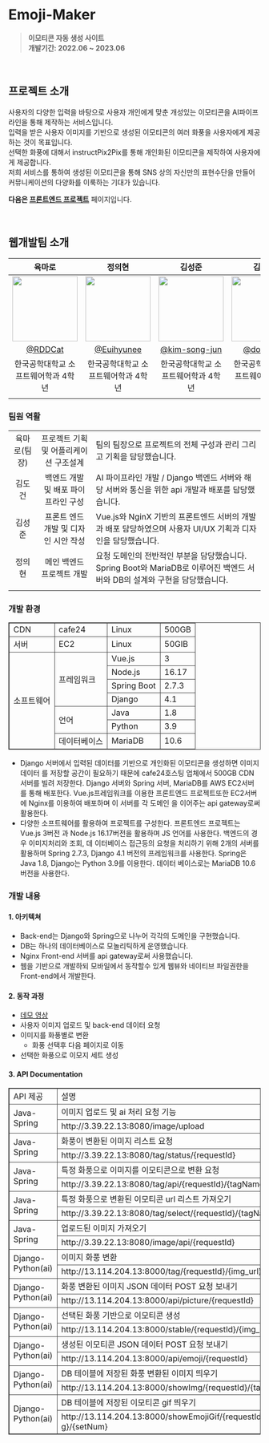 <style>
    .tb{
            border: 2px;
            width: 100%;
            border-collapse: collapse;
            border: 1px solid #444444;
    }
    .tr{
        border:1px solid #444444;
    }
    .tr > td 
    {
        border:1px solid #444444;
    }

</style>


# Emoji-Maker
> **이모티콘 자동 생성 사이트** <br/> **개발기간: 2022.06 ~ 2023.06** 
<br/>

## 프로젝트 소개 

사용자의 다양한 입력을 바탕으로 사용자 개인에게 맞춘 개성있는 이모티콘을 AI파이프라인을 통해 제작하는 서비스입니다. 
<br>
입력을 받은 사용자 이미지를 기반으로 생성된 이모티콘의 여러 화풍을 사용자에게 제공하는 것이 목표입니다.
<br>
선택한 화풍에 대해서 instructPix2Pix를 통해 개인화된 이모티콘을 제작하여 사용자에게 제공합니다.
<br>
저희 서비스를 통하여 생성된 이모티콘을 통해 SNS 상의 자신만의 표현수단을 만들어 커뮤니케이션의 다양화를 이룩하는 기대가 있습니다. 

**다음은 [프론트엔드 프로젝트](https://github.com/nulzi/MaroMaro)**  페이지입니다. 

<br/>

## 웹개발팀 소개 

|육마로|정의현|김성준|김도건|
|:---:|:---:|:---:|:---:|
|<img width="130px" src="https://avatars.githubusercontent.com/u/55569476?v=4"/>|<img width="130px" src="https://avatars.githubusercontent.com/u/98465697?v=4"/>|<img width="130px" src="https://avatars.githubusercontent.com/u/90247223?v=4"/>|<img width="130px" src="https://avatars.githubusercontent.com/u/102578327?v=4"/>|
|[@RDDCat](https://github.com/RDDcat)|[@Euihyunee](https://github.com/Euihyunee)|[@kim-song-jun](https://github.com/kim-song-jun)|[@dogeonK](https://github.com/dogeonK)|
|한국공학대학교 소프트웨어학과 4학년|한국공학대학교 소프트웨어학과 4학년|한국공학대학교 소프트웨어학과 4학년|한국공학대학교 소프트웨어학과 4학년|
|||||


### 팀원 역활 

||||
|:---:|:---:|:---|
|육마로(팀장)|프로젝트 기획 및 어플리케이션 구조설계|팀의 팀장으로 프로젝트의 전체 구성과 관리 그리고 기획을 담당했습니다.|
|김도건| 백엔드 개발 및 배포 파이프라인 구성|AI 파이프라인 개발 / Django 백엔드 서버와 해당 서버와 통신을 위한 api 개발과 배포를 담당했습니다.|
|김성준| 프론트 엔드 개발 및 디자인 시안 작성|Vue.js와 NginX 기반의 프론트엔드 서버의 개발과 배포 담당하였으며 사용자 UI/UX 기획과 디자인을 담당했습니다.|
|정의현| 메인 백엔드 프로젝트 개발|요청 도메인의 전반적인 부분을 담당했습니다. Spring Boot와 MariaDB로 이루어진 백엔드 서버와 DB의 설계와 구현을 담당했습니다.|
||||



### 개발 환경 


<table class="tb"> 
    <tr class="tr">
        <td> CDN</td>
        <td> cafe24</td>
        <td> Linux</td>
        <td> 500GB</td>
    </tr>
    <tr class="tr">
        <td> 서버</td>
        <td> EC2</td>
        <td> Linux</td>
        <td> 50GIB</td>
    </tr>
    <tr class="tr">
        <td rowspan='7'> 소프트웨어</td>
        <td rowspan='4' > 프레임워크</td>
        <td> Vue.js</td>
        <td> 3</td>
    </tr>
    <tr class="tr">
        <td> Node.js</td>
        <td> 16.17</td>
    </tr>
    <tr class="tr">
        <td> Spring Boot</td>
        <td> 2.7.3</td>
    </tr>
    <tr class="tr">
        <td> Django</td>
        <td> 4.1</td>
    </tr>
    <tr class="tr">
        <td rowspan='2'> 언어 </td>
        <td> Java</td>
        <td> 1.8</td>
    </tr >
    <tr class="tr">
        <td> Python</td>
        <td> 3.9 </td>
    </tr>
    <tr class="tr">
        <td> 데이터베이스</td>
        <td> MariaDB</td>
        <td> 10.6</td>
    </tr>
</table>

- Django 서버에서 입력된 데이터를 기반으로 개인화된 이모티콘을 생성하면 이미지 데이터 를 저장할 공간이 필요하기 때문에 cafe24호스팅 업체에서 500GB CDN 서버를 빌려 저장한다.
Django 서버와 Spring 서버, MariaDB를 AWS EC2서버를 통해 배포한다. Vue.js프레임워크를 이용한 프론트엔드 프로젝트또한 EC2서버에 Nginx를 이용하여 배포하며 이 서버를 각 도메인 을 이어주는 api gateway로써 활용한다.
- 다양한 소프트웨어를 활용하여 프로젝트를 구성한다. 프론트엔드 프로젝트는 Vue.js 3버전 과 Node.js 16.17버전을 활용하며 JS 언어를 사용한다. 백엔드의 경우 이미지처리와 조회, 데 이터베이스 접근등의 요청을 처리하기 위해 2개의 서버를 활용하며 Spring 2.7.3, Django 4.1 버전의 프레임워크를 사용한다. Spring은 Java 1.8, Django는 Python 3.9를 이용한다. 데이터 베이스로는 MariaDB 10.6버전을 사용한다.

### 개발 내용 

#### 1. 아키텍쳐

- Back-end는 Django와 Spring으로 나누어 각각의 도메인을 구현했습니다. 
- DB는 하나의 데이터베이스로 모놀리틱하게 운영했습니다. 
- Nginx Front-end 서버를 api gateway로써 사용했습니다. 
- 웹을 기반으로 개발하되 모바일에서 동작할수 있게 웹뷰와 네이티브 파일권한을 Front-end에서 개발한다. 

#### 2. 동작 과정 

- [데모 영상](https://www.youtube.com/watch?v=AVws_wapf8M)
- 사용자 이미지 업로드 및 back-end 데이터 요청
- 이미지를 화풍별로 변환 
    - 화풍 선택후 다음 페이지로 이동
- 선택한 화풍으로 이모지 세트 생성 


#### 3. API Documentation

<table class='tb'> 
    <tr class="tr">
        <td> API 제공</td>
        <td> 설명 </td>
    </tr>
    <tr class="tr">
        <td rowspan='2'> Java-Spring</td>
        <td> 이미지 업로드 및 ai 처리 요청 기능 </td>
    </tr>
    <tr class="tr">
        <td>  http://3.39.22.13:8080/image/upload</td>
    </tr>
    <tr class="tr">
        <td rowspan='2'> Java-Spring</td>
        <td>  화풍이 변환된 이미지 리스트 요청</td>
    </tr>
    <tr class="tr">
        <td>  http://3.39.22.13:8080/tag/status/{requestId}</td>
    </tr>
    <tr class="tr">
        <td rowspan='2'> Java-Spring</td>
        <td>  특정 화풍으로 이미지를 이모티콘으로 변환 요청</td>
    </tr>
    <tr class="tr">
        <td>  http://3.39.22.13:8080/tag/api/{requestId}/{tagName} </td>
    </tr>
    <tr class="tr">
        <td rowspan='2'> Java-Spring</td>
        <td>  특정 화풍으로 변환된 이모티콘 url 리스트 가져오기</td>
    </tr>
    <tr class="tr">
        <td>  http://3.39.22.13:8080/tag/select/{requestId}/{tagName}</td>
    </tr>
    <tr class="tr">
        <td rowspan='2'> Java-Spring</td>
        <td>  업로드된 이미지 가져오기</td>
    </tr>
    <tr class="tr">
        <td>  http://3.39.22.13:8080/image/api/{requestId}</td>
    </tr>
    <tr class="tr">
        <td rowspan='2'> Django-Python(ai)</td>
        <td> 이미지 화풍 변환</td>
    </tr>
    <tr class="tr">
        <td> http://13.114.204.13:8000/tag/{requestId}/{img_url}</td>
    </tr>
        <tr class="tr">
        <td rowspan='2'> Django-Python(ai)</td>
        <td> 화풍 변환된 이미지 JSON 데이터 POST 요청 보내기</td>
    </tr>
    <tr class="tr">
        <td> http://13.114.204.13:8000/api/picture/{requestId}</td>
    </tr>
    <tr>
        <tr class="tr">
        <td rowspan='2'> Django-Python(ai)</td>
        <td> 선택된 화풍 기반으로 이모티콘 생성</td>
    </tr>
    <tr class="tr">
        <td> http://13.114.204.13:8000/stable/{requestId}/{img_url}/{tag_name}</td>
    </tr>
        <tr class="tr">
        <td rowspan='2'> Django-Python(ai)</td>
        <td> 생성된 이모티콘 JSON 데이터 POST 요청 보내기</td>
    </tr>
    <tr class="tr">
        <td> http://13.114.204.13:8000/api/emoji/{requestId}</td>
    </tr>
    <tr class="tr">
        <td rowspan='2'> Django-Python(ai)</td>
        <td> DB 테이블에 저장된 화풍 변환된 이미지 띄우기</td>
    </tr>
    <tr class="tr">
        <td> http://13.114.204.13:8000/showImg/{requestId}/{tag_name}/{setNum}</td>
    </tr>
    <tr class="tr">
        <td rowspan='2'> Django-Python(ai)</td>
        <td> DB 테이블에 저장된 이모티콘 gif 띄우기</td>
    </tr>
    <tr class="tr">
        <td> http://13.114.204.13:8000/showEmojiGif/{requestId}/{tag_name}/{emojiTa g}/{setNum}</td>
    </tr>
    
</table>

